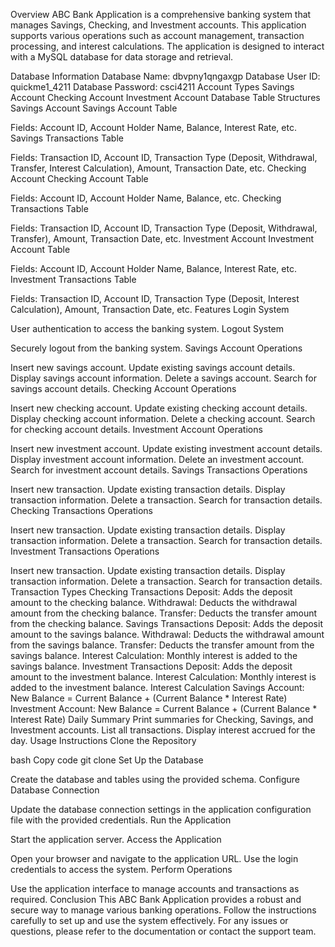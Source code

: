 Overview
ABC Bank Application is a comprehensive banking system that manages Savings, Checking, and Investment accounts. This application supports various operations such as account management, transaction processing, and interest calculations. The application is designed to interact with a MySQL database for data storage and retrieval.

Database Information
Database Name: dbvpny1qngaxgp
Database User ID: quickme1_4211
Database Password: csci4211
Account Types
Savings Account
Checking Account
Investment Account
Database Table Structures
Savings Account
Savings Account Table

Fields: Account ID, Account Holder Name, Balance, Interest Rate, etc.
Savings Transactions Table

Fields: Transaction ID, Account ID, Transaction Type (Deposit, Withdrawal, Transfer, Interest Calculation), Amount, Transaction Date, etc.
Checking Account
Checking Account Table

Fields: Account ID, Account Holder Name, Balance, etc.
Checking Transactions Table

Fields: Transaction ID, Account ID, Transaction Type (Deposit, Withdrawal, Transfer), Amount, Transaction Date, etc.
Investment Account
Investment Account Table

Fields: Account ID, Account Holder Name, Balance, Interest Rate, etc.
Investment Transactions Table

Fields: Transaction ID, Account ID, Transaction Type (Deposit, Interest Calculation), Amount, Transaction Date, etc.
Features
Login System

User authentication to access the banking system.
Logout System

Securely logout from the banking system.
Savings Account Operations

Insert new savings account.
Update existing savings account details.
Display savings account information.
Delete a savings account.
Search for savings account details.
Checking Account Operations

Insert new checking account.
Update existing checking account details.
Display checking account information.
Delete a checking account.
Search for checking account details.
Investment Account Operations

Insert new investment account.
Update existing investment account details.
Display investment account information.
Delete an investment account.
Search for investment account details.
Savings Transactions Operations

Insert new transaction.
Update existing transaction details.
Display transaction information.
Delete a transaction.
Search for transaction details.
Checking Transactions Operations

Insert new transaction.
Update existing transaction details.
Display transaction information.
Delete a transaction.
Search for transaction details.
Investment Transactions Operations

Insert new transaction.
Update existing transaction details.
Display transaction information.
Delete a transaction.
Search for transaction details.
Transaction Types
Checking Transactions
Deposit: Adds the deposit amount to the checking balance.
Withdrawal: Deducts the withdrawal amount from the checking balance.
Transfer: Deducts the transfer amount from the checking balance.
Savings Transactions
Deposit: Adds the deposit amount to the savings balance.
Withdrawal: Deducts the withdrawal amount from the savings balance.
Transfer: Deducts the transfer amount from the savings balance.
Interest Calculation: Monthly interest is added to the savings balance.
Investment Transactions
Deposit: Adds the deposit amount to the investment balance.
Interest Calculation: Monthly interest is added to the investment balance.
Interest Calculation
Savings Account: New Balance = Current Balance + (Current Balance * Interest Rate)
Investment Account: New Balance = Current Balance + (Current Balance * Interest Rate)
Daily Summary
Print summaries for Checking, Savings, and Investment accounts.
List all transactions.
Display interest accrued for the day.
Usage Instructions
Clone the Repository

bash
Copy code
git clone <repository-url>
Set Up the Database

Create the database and tables using the provided schema.
Configure Database Connection

Update the database connection settings in the application configuration file with the provided credentials.
Run the Application

Start the application server.
Access the Application

Open your browser and navigate to the application URL.
Use the login credentials to access the system.
Perform Operations

Use the application interface to manage accounts and transactions as required.
Conclusion
This ABC Bank Application provides a robust and secure way to manage various banking operations. Follow the instructions carefully to set up and use the system effectively. For any issues or questions, please refer to the documentation or contact the support team.
